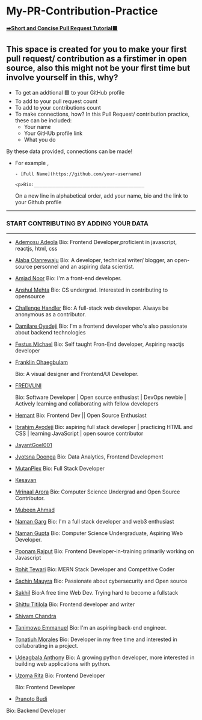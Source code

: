# My-PR-Contribution-Practice

[**➡️Short and Concise Pull Request Tutorial🟩**](https://github.com/chryz-hub/opensource-4-everyone#simple-guide-to-making-a-pull-request-or-contribution)

## This space is created for you to make your first pull request/ contribution as a firstimer in open source, also this might not be your first time but involve yourself in this, why?

- To get an addtional 🟩 to your GitHub profile
- To add to your pull request count
- To add to your contributions count
- To make connections, how?
  In this Pull Request/ contribution practice, these can be included:
  - Your name
  - Your GitHUb profile link
  - What you do

By these data provided, connections can be made!

- For example ,

  `- [Full Name](https://github.com/your-username)`

  `<p>Bio:_________________________________________`

  On a new line in alphabetical order, add your name, bio and the link to your Github profile

---

### START CONTRIBUTING BY ADDING YOUR DATA

---

- [Ademosu Adeola](https://github.com/Adecodess)
  Bio: Frontend Developer,proficient in javascript, reactjs, html, css  

- [Alaba Olanrewaju](https://github.com/chryzcodez)
  Bio: A developer, technical writer/ blogger, an open-source personnel and an aspiring data scientist. 

- [Amjad Noor](https://github.com/AmjadNoor)
  Bio: I'm a front-end developer.

- [Anshul Mehta](https://github.com/Anshul7sp1)
  Bio: CS undergrad. Interested in contributing to opensource
  
- [Challenge Handler](https://github.com/challengehandler)
  Bio: A full-stack web developer. Always be anonymous as a contributor.

- [Damilare Oyedeji](https://github.com/fuglydami)
  Bio: I'm a frontend developer who's also passionate about backend technologies


- [Festus Michael](https://github.com/MichaelFestus)
  Bio: Self taught Fron-End developer, Aspiring reactjs developer

- [Franklin Ohaegbulam](https://github.com/frankiefab100)
  <p>Bio: A visual designer and Frontend/UI Developer. </p>

- [FREDVUNI](https://github.com/FREDVUNI)
  <p>Bio: Software Developer | Open source enthusiast | DevOps newbie | Actively learning and collaborating with fellow developers  </p>

- [Hemant](https://github.com/hemantwasthere)
  Bio: Frontend Dev || Open Source Enthusiast

- [Ibrahim Ayodeji](https://github.com/hackEibrahim)
  Bio: aspiring full stack developer | practicing HTML and CSS | learning JavaScript | open source contributor 

- [JayantGoel001](https://github.com/JayantGoel001)

- [Jyotsna Doonga](https://github.com/jyotsnad246)
  Bio: Data Analytics, Frontend Development

- [MutanPlex](https://github.com/MutanPlex)
  Bio: Full Stack Developer  

- [Kesavan](https://github.com/kesavan-hex)

- [Mrinaal Arora](https://github.com/aroramrinaal)
  Bio: Computer Science Undergrad and Open Source Contributor.

- [Mubeen Ahmad](https://github.com/MubeenAhmad571)

- [Naman Garg](https://github.com/naman-ng)
  Bio: I'm a full stack developer and web3 enthusiast
- [Naman Gupta](https://github.com/namangupta1399)
  Bio: Computer Science Undergraduate, Aspiring Web Developer.

- [Poonam Rajput](https://github.com/Poonam-raj)
  Bio: Frontend Developer-in-training primarily working on Javascript

- [Rohit Tewari](https://github.com/rtewari056)
  Bio: MERN Stack Developer and Competitive Coder

- [Sachin Mauyra](https://github.com/slayer321)
  Bio: Passionate about cybersecurity and Open source

- [Sakhil](https://github.com/Sakhil2014)
  Bio:A free time Web Dev. Trying hard to become a fullstack

- [Shittu Titilola](https://github.com/lhorla)
  Bio: Frontend developer and writer

- [Shivam Chandra](https://github.com/magicBeans23)

- [Tanimowo Emmanuel](https://github.com/mannuel25)
  Bio: I'm an aspiring back-end engineer.

- [Tonatiuh Morales](https://github.com/blackc0mb)
  Bio: Developer in my free time and interested in collaborating in a project.

- [Udeagbala Anthony](https://github.com/izudada)
  Bio: A growing python developer, more interested in building web applications with python.

- [Uzoma Rita](https://github.com/i-am-rita)
  Bio: Frontend Developer
  <p>Bio: Frontend Developer</p>
  
 - [Pranoto Budi](https://github.com/pranotobudi)
  <p>Bio: Backend Developer</p>
   

